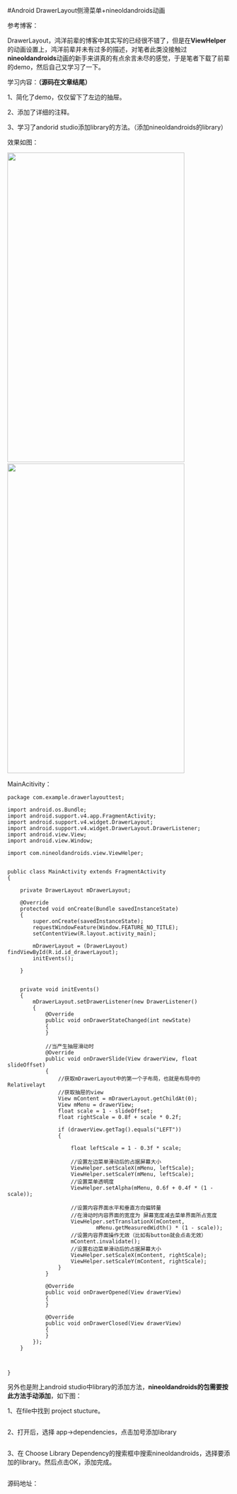 #Android DrawerLayout侧滑菜单+nineoldandroids动画


参考博客：





DrawerLayout，鸿洋前辈的博客中其实写的已经很不错了，但是在**ViewHelper**的动画设置上，鸿洋前辈并未有过多的描述，对笔者此类没接触过**nineoldandroids**动画的新手来讲真的有点余言未尽的感觉，于是笔者下载了前辈的demo，然后自己又学习了一下。

 

学习内容：**（源码在文章结尾）**

1、简化了demo，仅仅留下了左边的抽屉。

2、添加了详细的注释。

3、学习了andorid studio添加library的方法。（添加nineoldandroids的library）

 

效果如图：

<img src="https://raw.githubusercontent.com/Double2hao/xujiajia_blog/main/img/880.png" width="400" height="700" alt="">  <img src="https://raw.githubusercontent.com/Double2hao/xujiajia_blog/main/img/881.png" width="400" height="700" alt=""> 

 

MainAcitivity：



```
package com.example.drawerlayouttest;

import android.os.Bundle;
import android.support.v4.app.FragmentActivity;
import android.support.v4.widget.DrawerLayout;
import android.support.v4.widget.DrawerLayout.DrawerListener;
import android.view.View;
import android.view.Window;

import com.nineoldandroids.view.ViewHelper;


public class MainActivity extends FragmentActivity
{

	private DrawerLayout mDrawerLayout;

	@Override
	protected void onCreate(Bundle savedInstanceState)
	{
		super.onCreate(savedInstanceState);
		requestWindowFeature(Window.FEATURE_NO_TITLE);
		setContentView(R.layout.activity_main);

		mDrawerLayout = (DrawerLayout) findViewById(R.id.id_drawerLayout);
		initEvents();

	}


	private void initEvents()
	{
		mDrawerLayout.setDrawerListener(new DrawerListener()
		{
			@Override
			public void onDrawerStateChanged(int newState)
			{
			}

			//当产生抽屉滑动时
			@Override
			public void onDrawerSlide(View drawerView, float slideOffset)
			{
				//获取mDrawerLayout中的第一个子布局，也就是布局中的Relativelayt
				//获取抽屉的view
				View mContent = mDrawerLayout.getChildAt(0);
				View mMenu = drawerView;
				float scale = 1 - slideOffset;
				float rightScale = 0.8f + scale * 0.2f;

				if (drawerView.getTag().equals("LEFT"))
				{

					float leftScale = 1 - 0.3f * scale;

					//设置左边菜单滑动后的占据屏幕大小
					ViewHelper.setScaleX(mMenu, leftScale);
					ViewHelper.setScaleY(mMenu, leftScale);
					//设置菜单透明度
					ViewHelper.setAlpha(mMenu, 0.6f + 0.4f * (1 - scale));

					//设置内容界面水平和垂直方向偏转量
					//在滑动时内容界面的宽度为 屏幕宽度减去菜单界面所占宽度
					ViewHelper.setTranslationX(mContent,
							mMenu.getMeasuredWidth() * (1 - scale));
					//设置内容界面操作无效（比如有button就会点击无效）
					mContent.invalidate();
					//设置右边菜单滑动后的占据屏幕大小
					ViewHelper.setScaleX(mContent, rightScale);
					ViewHelper.setScaleY(mContent, rightScale);
				}
			}

			@Override
			public void onDrawerOpened(View drawerView)
			{
			}

			@Override
			public void onDrawerClosed(View drawerView)
			{
			}
		});
	}



}

```



 

另外也是附上android studio中library的添加方法，**nineoldandroids的包需要按此方法手动添加**，如下图：

 

1、在file中找到 project stucture。

 

<img src="https://raw.githubusercontent.com/Double2hao/xujiajia_blog/main/img/882.png" alt=""> 

 

2、打开后，选择 app-&gt;dependencies，点击加号添加library

 

<img src="https://raw.githubusercontent.com/Double2hao/xujiajia_blog/main/img/883.png" alt=""> 

 

3、在 Choose Library Dependency的搜索框中搜索nineoldandroids，选择要添加的library。然后点击OK，添加完成。

 

<img src="https://raw.githubusercontent.com/Double2hao/xujiajia_blog/main/img/884.png" alt=""> 

 

 

源码地址：

 

 

